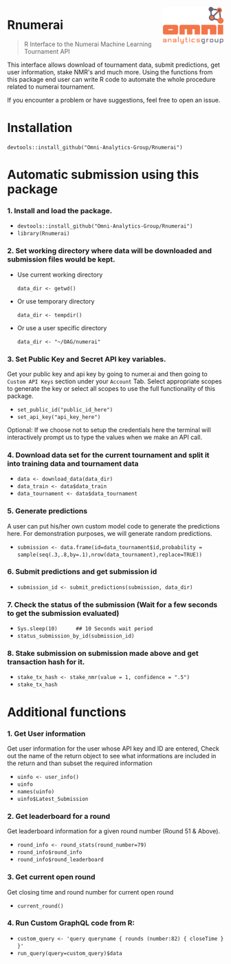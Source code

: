 <a href="https://omnianalytics.io" target="_blank"><img src="man/figures/OAG_CLR_web_small.png" align="right"/></a>

# Rnumerai 
> R Interface to the Numerai Machine Learning Tournament API

This interface allows download of tournament data, submit predictions, get user information, stake NMR's and much more.
Using the functions from this package end user can write R code to automate the whole procedure related to numerai tournament.

If you encounter a problem or have suggestions, feel free to open an issue.

# Installation

`devtools::install_github("Omni-Analytics-Group/Rnumerai")`

# Automatic submission using this package

### 1. Install and load the package.

-    `devtools::install_github("Omni-Analytics-Group/Rnumerai")`
-    `library(Rnumerai)`

### 2. Set working directory where data will be downloaded and submission files would be kept.

- Use current working directory

    `data_dir <- getwd()`

- Or use temporary directory

    `data_dir <- tempdir()`

- Or use a user specific directory

    `data_dir <- "~/OAG/numerai"`

### 3. Set Public Key and Secret API key variables.

Get your public key and api key by going to numer.ai and then going to `Custom API Keys` section under your `Account` Tab. Select appropriate scopes to generate the key or select all scopes to use the full functionality of this package.

-   `set_public_id("public_id_here")`
-   `set_api_key("api_key_here")`

Optional: If we choose not to setup the credentials here the terminal will interactively prompt us to type the values when we make an API call.

### 4. Download data set for the current tournament and split it into training data and tournament data 

-    `data <- download_data(data_dir)`
-    `data_train <- data$data_train`
-    `data_tournament <- data$data_tournament`

### 5. Generate predictions

A user can put his/her own custom model code to generate the predictions here. For demonstration purposes, we will generate random predictions.

-   `submission <- data.frame(id=data_tournament$id,probability = sample(seq(.3,.8,by=.1),nrow(data_tournament),replace=TRUE))`

### 6. Submit predictions and get submission id

-    `submission_id <- submit_predictions(submission, data_dir)`

### 7. Check the status of the submission (Wait for a few seconds to get the submission evaluated)

-   `Sys.sleep(10)      ## 10 Seconds wait period`
-   `status_submission_by_id(submission_id)`
    
### 8. Stake submission on submission made above and get transaction hash for it.

-   `stake_tx_hash <- stake_nmr(value = 1, confidence = ".5")`
-   `stake_tx_hash`

# Additional functions

### 1. Get User information

Get user information for the user whose API key and ID are entered, Check out the name of the return object to see what informations are included in the return and than subset the required information

-   `uinfo <- user_info()`
-   `uinfo`
-   `names(uinfo)`
-   `uinfo$Latest_Submission`

### 2. Get leaderboard for a round
Get leaderboard information for a given round number (Round 51 & Above).

-   `round_info <- round_stats(round_number=79)`
-   `round_info$round_info`
-   `round_info$round_leaderboard`

### 3. Get current open round
Get closing time and round number for current open round

-   `current_round()`

### 4. Run Custom GraphQL code from R:

-   `custom_query <- 'query queryname {
    					rounds (number:82) {
    						closeTime
    					}
    				}'`
-   `run_query(query=custom_query)$data`
